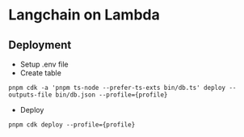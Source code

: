 # Langchain on Lambda

## Deployment

- Setup .env file
- Create table

```
pnpm cdk -a 'pnpm ts-node --prefer-ts-exts bin/db.ts' deploy --outputs-file bin/db.json --profile={profile}
```

- Deploy

```
pnpm cdk deploy --profile={profile}
```
